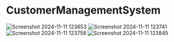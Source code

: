 # CustomerManagementSystem

![Screenshot 2024-11-11 123653](https://github.com/user-attachments/assets/abefaaaa-c148-45d7-9903-f802e0b0ba92)
![Screenshot 2024-11-11 123741](https://github.com/user-attachments/assets/853a2e59-135a-4a9e-a2f1-2251fc169885)
![Screenshot 2024-11-11 123758](https://github.com/user-attachments/assets/03cde1ad-bc67-4173-8dd8-f48179ea2874)
![Screenshot 2024-11-11 123845](https://github.com/user-attachments/assets/97f35934-ab22-4a9a-9087-41d38b42d35d)
